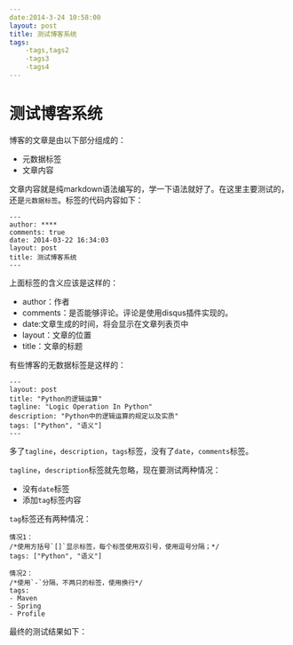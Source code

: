 ```yaml
---
date:2014-3-24 10:58:00
layout: post
title: 测试博客系统
tags:
	-tags,tags2
	-tags3
	-tags4
---
```

# 测试博客系统
博客的文章是由以下部分组成的：

* 元数据标签
* 文章内容

文章内容就是纯markdown语法编写的，学一下语法就好了。在这里主要测试的，还是`元数据标签`。标签的代码内容如下：

    ---
    author: ****
    comments: true
    date: 2014-03-22 16:34:03
    layout: post
    title: 测试博客系统
    ---

上面标签的含义应该是这样的：

* author：作者
* comments：是否能够评论。评论是使用disqus插件实现的。
* date:文章生成的时间，将会显示在文章列表页中
* layout：文章的位置
* title：文章的标题

有些博客的无数据标签是这样的：

    ---
    layout: post
    title: "Python的逻辑运算"
    tagline: "Logic Operation In Python"
    description: "Python中的逻辑运算的规定以及实质"
    tags: ["Python", "语义"]
    ---
多了`tagline`，`description`，`tags`标签，没有了`date`，`comments`标签。

`tagline`，`description`标签就先忽略，现在要测试两种情况：

* 没有`date`标签
* 添加`tag`标签内容

`tag`标签还有两种情况：

    情况1：
    /*使用方括号`[]`显示标签，每个标签使用双引号，使用逗号分隔；*/
    tags: ["Python", "语义"]

    情况2：
    /*使用`-`分隔，不两只的标签，使用换行*/
    tags:
    - Maven
    - Spring
    - Profile

最终的测试结果如下：



    



